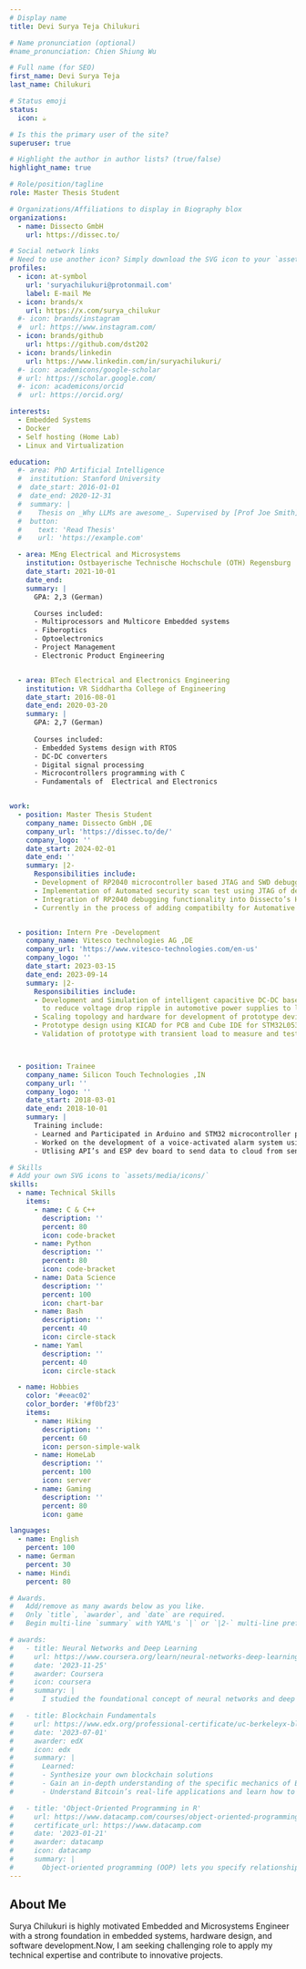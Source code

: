 ```yaml
---
# Display name
title: Devi Surya Teja Chilukuri

# Name pronunciation (optional)
#name_pronunciation: Chien Shiung Wu

# Full name (for SEO)
first_name: Devi Surya Teja
last_name: Chilukuri

# Status emoji
status:
  icon: ☕️

# Is this the primary user of the site?
superuser: true

# Highlight the author in author lists? (true/false)
highlight_name: true

# Role/position/tagline
role: Master Thesis Student

# Organizations/Affiliations to display in Biography blox
organizations:
  - name: Dissecto GmbH
    url: https://dissec.to/

# Social network links
# Need to use another icon? Simply download the SVG icon to your `assets/media/icons/` folder.
profiles:
  - icon: at-symbol
    url: 'suryachilukuri@protonmail.com'
    label: E-mail Me
  - icon: brands/x
    url: https://x.com/surya_chilukur
  #- icon: brands/instagram
  #  url: https://www.instagram.com/
  - icon: brands/github
    url: https://github.com/dst202
  - icon: brands/linkedin
    url: https://www.linkedin.com/in/suryachilukuri/
  #- icon: academicons/google-scholar
  # url: https://scholar.google.com/
  #- icon: academicons/orcid
  #  url: https://orcid.org/

interests:
  - Embedded Systems  
  - Docker
  - Self hosting (Home Lab)
  - Linux and Virtualization

education:
  #- area: PhD Artificial Intelligence
  #  institution: Stanford University
  #  date_start: 2016-01-01
  #  date_end: 2020-12-31
  #  summary: |
  #    Thesis on _Why LLMs are awesome_. Supervised by [Prof Joe Smith](https://example.com). Presented papers at #  IEEE conferences with the contributions being published in 2 Springer journals.
  #  button:
  #    text: 'Read Thesis'
  #    url: 'https://example.com'

  - area: MEng Electrical and Microsystems
    institution: Ostbayerische Technische Hochschule (OTH) Regensburg
    date_start: 2021-10-01
    date_end: 
    summary: |
      GPA: 2,3 (German)

      Courses included:
      - Multiprocessors and Multicore Embedded systems
      - Fiberoptics
      - Optoelectronics
      - Project Management
      - Electronic Product Engineering


  - area: BTech Electrical and Electronics Engineering
    institution: VR Siddhartha College of Engineering
    date_start: 2016-08-01
    date_end: 2020-03-20
    summary: |
      GPA: 2,7 (German)
      
      Courses included:
      - Embedded Systems design with RTOS
      - DC-DC converters 
      - Digital signal processing
      - Microcontrollers programming with C
      - Fundamentals of  Electrical and Electronics


work:
  - position: Master Thesis Student
    company_name: Dissecto GmbH ,DE
    company_url: 'https://dissec.to/de/'
    company_logo: ''
    date_start: 2024-02-01
    date_end: ''
    summary: |2-
      Responsibilities include:
      - Development of RP2040 microcontroller based JTAG and SWD debugger with OpenOCD compatibility
      - Implementation of Automated security scan test using JTAG of developed debugger
      - Integration of RP2040 debugging functionality into Dissecto’s HYDRA probe for remote automated tests
      - Currently in the process of adding compatibilty for Automative NXP microcontroller


  - position: Intern Pre -Development
    company_name: Vitesco technologies AG ,DE
    company_url: 'https://www.vitesco-technologies.com/en-us'
    company_logo: ''
    date_start: 2023-03-15
    date_end: 2023-09-14
    summary: |2-
      Responsibilities include:
      - Development and Simulation of intelligent capacitive DC-DC based control topologyusing Simulink and LtSpice
        to reduce voltage drop ripple in automotive power supplies to less than 1 ms
      - Scaling topology and hardware for development of prototype device
      - Prototype design using KICAD for PCB and Cube IDE for STM32L053 to implement switching in topology
      - Validation of prototype with transient load to measure and test the capacity of prototype



  - position: Trainee
    company_name: Silicon Touch Technologies ,IN
    company_url: ''
    company_logo: ''
    date_start: 2018-03-01
    date_end: 2018-10-01
    summary: |
      Training include:
      - Learned and Participated in Arduino and STM32 microcontroller programming and various sensors
      - Worked on the development of a voice-activated alarm system using Raspberry Pi
      - Utlising API’s and ESP dev board to send data to cloud from sensors

# Skills
# Add your own SVG icons to `assets/media/icons/`
skills:
  - name: Technical Skills
    items:
      - name: C & C++
        description: ''
        percent: 80
        icon: code-bracket
      - name: Python 
        description: ''
        percent: 80
        icon: code-bracket
      - name: Data Science
        description: ''
        percent: 100
        icon: chart-bar
      - name: Bash
        description: ''
        percent: 40
        icon: circle-stack
      - name: Yaml
        description: ''
        percent: 40
        icon: circle-stack

  - name: Hobbies
    color: '#eeac02'
    color_border: '#f0bf23'
    items:
      - name: Hiking
        description: ''
        percent: 60
        icon: person-simple-walk
      - name: HomeLab
        description: ''
        percent: 100
        icon: server
      - name: Gaming
        description: ''
        percent: 80
        icon: game

languages:
  - name: English
    percent: 100
  - name: German
    percent: 30
  - name: Hindi
    percent: 80

# Awards.
#   Add/remove as many awards below as you like.
#   Only `title`, `awarder`, and `date` are required.
#   Begin multi-line `summary` with YAML's `|` or `|2-` multi-line prefix and indent 2 spaces below.

# awards:
#   - title: Neural Networks and Deep Learning
#     url: https://www.coursera.org/learn/neural-networks-deep-learning
#     date: '2023-11-25'
#     awarder: Coursera
#     icon: coursera
#     summary: |
#       I studied the foundational concept of neural networks and deep learning. By the end, I was familiar with the significant technological trends driving the rise of deep learning; build, train, and apply fully connected deep neural networks; implement efficient (vectorized) neural networks; identify key parameters in a neural network’s architecture; and apply deep learning to your own applications.

#   - title: Blockchain Fundamentals
#     url: https://www.edx.org/professional-certificate/uc-berkeleyx-blockchain-fundamentals
#     date: '2023-07-01'
#     awarder: edX
#     icon: edx
#     summary: |
#       Learned:
#       - Synthesize your own blockchain solutions
#       - Gain an in-depth understanding of the specific mechanics of Bitcoin
#       - Understand Bitcoin’s real-life applications and learn how to attack and destroy Bitcoin, Ethereum, smart contracts and Dapps, and alternatives to Bitcoin’s Proof-of-Work consensus algorithm

#   - title: 'Object-Oriented Programming in R'
#     url: https://www.datacamp.com/courses/object-oriented-programming-with-s3-and-r6-in-r
#     certificate_url: https://www.datacamp.com
#     date: '2023-01-21'
#     awarder: datacamp
#     icon: datacamp
#     summary: |
#       Object-oriented programming (OOP) lets you specify relationships between functions and the objects that they can act on, helping you manage complexity in your code. This is an intermediate level course, providing an introduction to OOP, using the S3 and R6 systems. S3 is a great day-to-day R programming tool that simplifies some of the functions that you write. R6 is especially useful for industry-specific analyses, working with web APIs, and building GUIs.
---
```


## About Me
Surya Chilukuri is highly motivated Embedded and Microsystems Engineer with a strong foundation in embedded systems, hardware design, and software development.Now, I am seeking  challenging role to apply my technical expertise and contribute to innovative projects.
